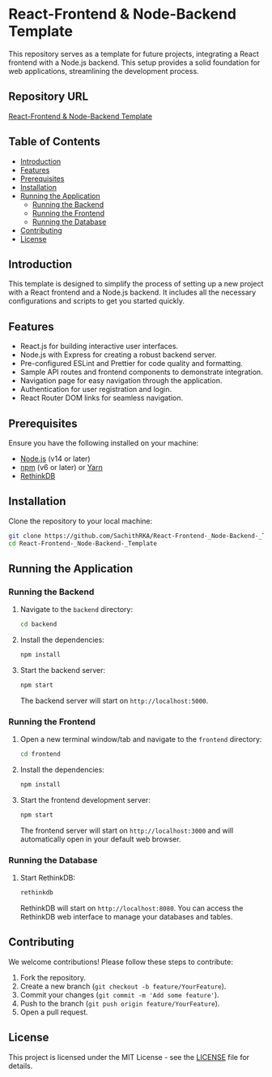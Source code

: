 # React-Frontend & Node-Backend Template

This repository serves as a template for future projects, integrating a React frontend with a Node.js backend. This setup provides a solid foundation for web applications, streamlining the development process.

## Repository URL

[React-Frontend & Node-Backend Template](https://github.com/SachithRKA/React-Frontend-_Node-Backend-_Template.git)

## Table of Contents

- [Introduction](#introduction)
- [Features](#features)
- [Prerequisites](#prerequisites)
- [Installation](#installation)
- [Running the Application](#running-the-application)
  - [Running the Backend](#running-the-backend)
  - [Running the Frontend](#running-the-frontend)
  - [Running the Database](#running-the-database)
- [Contributing](#contributing)
- [License](#license)

## Introduction

This template is designed to simplify the process of setting up a new project with a React frontend and a Node.js backend. It includes all the necessary configurations and scripts to get you started quickly.

## Features

- React.js for building interactive user interfaces.
- Node.js with Express for creating a robust backend server.
- Pre-configured ESLint and Prettier for code quality and formatting.
- Sample API routes and frontend components to demonstrate integration.
- Navigation page for easy navigation through the application.
- Authentication for user registration and login.
- React Router DOM links for seamless navigation.

## Prerequisites

Ensure you have the following installed on your machine:

- [Node.js](https://nodejs.org/) (v14 or later)
- [npm](https://www.npmjs.com/) (v6 or later) or [Yarn](https://yarnpkg.com/)
- [RethinkDB](https://rethinkdb.com/)

## Installation

Clone the repository to your local machine:

```bash
git clone https://github.com/SachithRKA/React-Frontend-_Node-Backend-_Template.git
cd React-Frontend-_Node-Backend-_Template
```

## Running the Application

### Running the Backend

1. Navigate to the `backend` directory:

    ```bash
    cd backend
    ```

2. Install the dependencies:

    ```bash
    npm install
    ```

3. Start the backend server:

    ```bash
    npm start
    ```

    The backend server will start on `http://localhost:5000`.

### Running the Frontend

1. Open a new terminal window/tab and navigate to the `frontend` directory:

    ```bash
    cd frontend
    ```

2. Install the dependencies:

    ```bash
    npm install
    ```

3. Start the frontend development server:

    ```bash
    npm start
    ```

    The frontend server will start on `http://localhost:3000` and will automatically open in your default web browser.

### Running the Database

1. Start RethinkDB:

    ```bash
    rethinkdb
    ```

    RethinkDB will start on `http://localhost:8080`. You can access the RethinkDB web interface to manage your databases and tables.

## Contributing

We welcome contributions! Please follow these steps to contribute:

1. Fork the repository.
2. Create a new branch (`git checkout -b feature/YourFeature`).
3. Commit your changes (`git commit -m 'Add some feature'`).
4. Push to the branch (`git push origin feature/YourFeature`).
5. Open a pull request.

## License

This project is licensed under the MIT License - see the [LICENSE](LICENSE) file for details.
